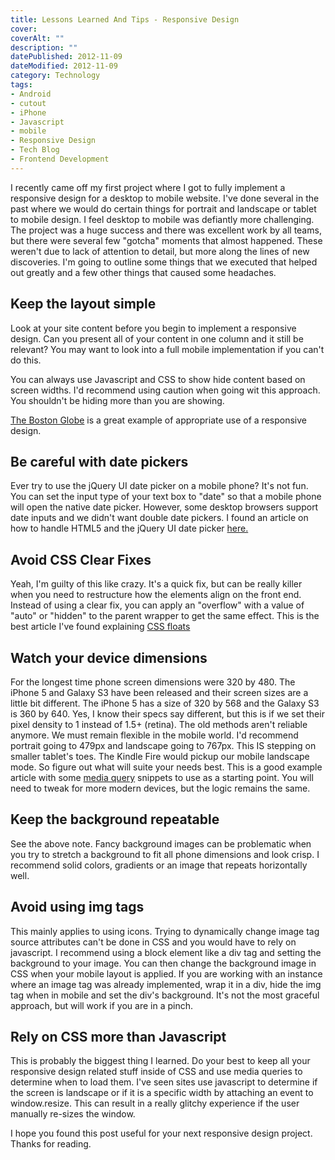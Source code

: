 ```yaml
---
title: Lessons Learned And Tips - Responsive Design
cover: 
coverAlt: ""
description: ""
datePublished: 2012-11-09  
dateModified: 2012-11-09 
category: Technology
tags:
- Android
- cutout
- iPhone
- Javascript
- mobile
- Responsive Design
- Tech Blog
- Frontend Development
---
```


I recently came off my first project where I got to fully implement a responsive design for a desktop to mobile website.  I've done several in the past where we would do certain things for portrait and landscape or tablet to mobile design.  I feel desktop to mobile was defiantly more challenging.  The project was a huge success and there was excellent work by all teams, but there were several few "gotcha" moments that almost happened. These weren't due to lack of attention to detail, but more along the lines of new discoveries.  I'm going to outline some things that we executed that helped out greatly and a few other things that caused some headaches.



## Keep the layout simple


Look at your site content before you begin to implement a responsive design.  Can you present all of your content in one column and it still be relevant? You may want to look into a full mobile implementation if you can't do this.  

You can always use Javascript and CSS to show hide content based on screen widths.  I'd recommend using caution when going wit this approach.  You shouldn't be hiding more than you are showing.

[The Boston Globe](http://www.bostonglobe.com/) is a great example of appropriate use of a responsive design.  



## Be careful with date pickers


Ever try to use the jQuery UI date picker on a mobile phone? It's not fun. You can set the input type of your text box to "date" so that a mobile phone will open the native date picker.  However, some desktop browsers support date inputs  and we didn't want double date pickers.  I found an article on how to handle HTML5 and the jQuery UI date picker [here.](http://tjvantoll.com/2012/06/30/creating-a-native-html5-datepicker-with-a-fallback-to-jquery-ui/) 



## Avoid CSS Clear Fixes


Yeah, I'm guilty of this like crazy.  It's a quick fix, but can be really killer when you need to restructure how the elements align on the front end.  Instead of using a clear fix, you can apply an "overflow" with a value of "auto" or "hidden" to the parent wrapper to get the same effect. This is the best article I've found explaining [CSS floats](http://css-tricks.com/all-about-floats/)



## Watch your device dimensions


For the longest time phone screen dimensions were 320 by 480.  The iPhone 5 and Galaxy S3 have been released and their screen sizes are a little bit different.  The iPhone 5 has a  size of 320 by 568 and the Galaxy S3 is 360 by 640.  Yes, I know their specs say different, but this is if we set their pixel density to 1 instead of 1.5+ (retina). The old methods aren't reliable anymore. We must remain flexible in the mobile world.  I'd recommend portrait going to 479px and landscape going to 767px.  This IS stepping on smaller tablet's toes. The Kindle Fire would pickup our mobile landscape mode. So figure out what will suite your needs best. This is a good example article with some [media query](http://css-tricks.com/snippets/css/media-queries-for-standard-devices/) snippets to use as a starting point.  You will need to tweak for more modern devices, but the logic remains the same.



## Keep the background repeatable


See the above note.  Fancy background images can be problematic when you try to stretch a background to fit all phone dimensions and look crisp. I recommend solid colors, gradients or an image that repeats horizontally well. 



## Avoid using img tags


This mainly applies to using icons.  Trying to dynamically change image tag source attributes can't be done in CSS and you would have to rely on javascript.  I recommend using a block element like a div tag and setting the background to your image.  You can then change the background image in CSS when your mobile layout is applied.  If you are working with an instance where an image tag was already implemented, wrap it in a div, hide the img tag when in mobile and set the div's background.   It's not the most graceful approach, but will work if you are in a pinch.



## Rely on CSS more than Javascript


This is probably the biggest thing I learned.  Do your best to keep all your responsive design related stuff inside of CSS and use media queries to determine when to load them.  I've seen sites use javascript to determine if the screen is landscape or if it is a specific width by attaching an event to window.resize.  This can result in a really glitchy experience if the user manually re-sizes the window.

I hope you found this post useful for your next responsive design project. Thanks for reading.
